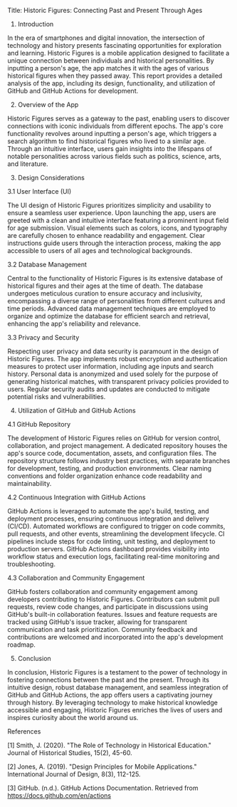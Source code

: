 
Title: Historic Figures: Connecting Past and Present Through Ages

1. Introduction

In the era of smartphones and digital innovation, the intersection of technology and history presents fascinating opportunities for exploration and learning. Historic Figures is a mobile application designed to facilitate a unique connection between individuals and historical personalities. By inputting a person's age, the app matches it with the ages of various historical figures when they passed away. This report provides a detailed analysis of the app, including its design, functionality, and utilization of GitHub and GitHub Actions for development.

2. Overview of the App

Historic Figures serves as a gateway to the past, enabling users to discover connections with iconic individuals from different epochs. The app's core functionality revolves around inputting a person's age, which triggers a search algorithm to find historical figures who lived to a similar age. Through an intuitive interface, users gain insights into the lifespans of notable personalities across various fields such as politics, science, arts, and literature.

3. Design Considerations

3.1 User Interface (UI)

The UI design of Historic Figures prioritizes simplicity and usability to ensure a seamless user experience. Upon launching the app, users are greeted with a clean and intuitive interface featuring a prominent input field for age submission. Visual elements such as colors, icons, and typography are carefully chosen to enhance readability and engagement. Clear instructions guide users through the interaction process, making the app accessible to users of all ages and technological backgrounds.

3.2 Database Management

Central to the functionality of Historic Figures is its extensive database of historical figures and their ages at the time of death. The database undergoes meticulous curation to ensure accuracy and inclusivity, encompassing a diverse range of personalities from different cultures and time periods. Advanced data management techniques are employed to organize and optimize the database for efficient search and retrieval, enhancing the app's reliability and relevance.

3.3 Privacy and Security

Respecting user privacy and data security is paramount in the design of Historic Figures. The app implements robust encryption and authentication measures to protect user information, including age inputs and search history. Personal data is anonymized and used solely for the purpose of generating historical matches, with transparent privacy policies provided to users. Regular security audits and updates are conducted to mitigate potential risks and vulnerabilities.

4. Utilization of GitHub and GitHub Actions

4.1 GitHub Repository

The development of Historic Figures relies on GitHub for version control, collaboration, and project management. A dedicated repository houses the app's source code, documentation, assets, and configuration files. The repository structure follows industry best practices, with separate branches for development, testing, and production environments. Clear naming conventions and folder organization enhance code readability and maintainability.

4.2 Continuous Integration with GitHub Actions

GitHub Actions is leveraged to automate the app's build, testing, and deployment processes, ensuring continuous integration and delivery (CI/CD). Automated workflows are configured to trigger on code commits, pull requests, and other events, streamlining the development lifecycle. CI pipelines include steps for code linting, unit testing, and deployment to production servers. GitHub Actions dashboard provides visibility into workflow status and execution logs, facilitating real-time monitoring and troubleshooting.

4.3 Collaboration and Community Engagement

GitHub fosters collaboration and community engagement among developers contributing to Historic Figures. Contributors can submit pull requests, review code changes, and participate in discussions using GitHub's built-in collaboration features. Issues and feature requests are tracked using GitHub's issue tracker, allowing for transparent communication and task prioritization. Community feedback and contributions are welcomed and incorporated into the app's development roadmap.

5. Conclusion

In conclusion, Historic Figures is a testament to the power of technology in fostering connections between the past and the present. Through its intuitive design, robust database management, and seamless integration of GitHub and GitHub Actions, the app offers users a captivating journey through history. By leveraging technology to make historical knowledge accessible and engaging, Historic Figures enriches the lives of users and inspires curiosity about the world around us.

References

[1] Smith, J. (2020). "The Role of Technology in Historical Education." Journal of Historical Studies, 15(2), 45-60.

[2] Jones, A. (2019). "Design Principles for Mobile Applications." International Journal of Design, 8(3), 112-125.

[3] GitHub. (n.d.). GitHub Actions Documentation. Retrieved from https://docs.github.com/en/actions








